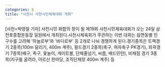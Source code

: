 ```yaml
---
categories: b
title: "사천시 사천시민체육대회 개최"
---
```

[사천=박영철 기자] 사천시민 화합의 장이 될 제19회 사천시민체육대회가 오는 24일 삼천포종합운동장 일원에서 개최된다.사천시체육회가 주관하는 이번 대회는 읍면동별 인구수를 고려해 &#39;하늘로부&#39;와 &#39;바다로부&#39; 등 2개로 나눠 경쟁하게 된다.경기종목은 트랙경기 2종목(100m 달리기, 400m 계주), 필드경기 2종목(축구, 여자축구 PK경기), 외곽경기 7종목(배구, 족구, 윷놀이, 게이트볼, 단체줄넘기, 씨름, 배드민턴), 비채점 경기 3종목(지구를 굴려라, 어르신 한마당, 조직단체장 400m 계주) 등